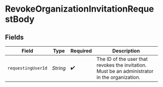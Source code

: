 # RevokeOrganizationInvitationRequestBody


## Fields

| Field                                                                                         | Type                                                                                          | Required                                                                                      | Description                                                                                   |
| --------------------------------------------------------------------------------------------- | --------------------------------------------------------------------------------------------- | --------------------------------------------------------------------------------------------- | --------------------------------------------------------------------------------------------- |
| `requestingUserId`                                                                            | *String*                                                                                      | :heavy_check_mark:                                                                            | The ID of the user that revokes the invitation.<br/>Must be an administrator in the organization. |